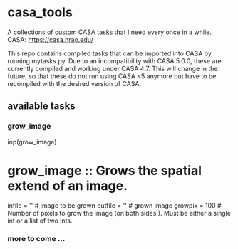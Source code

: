 # casa_tools

A collections of custom CASA tasks that I need every once in a while.
CASA: https://casa.nrao.edu/

This repo contains compiled tasks that can be imported into CASA by running mytasks.py. Due to an incompatibility with CASA 5.0.0, these are currently compiled and working under CASA 4.7. This will change in the future, so that these do not run using CASA <5 anymore but have to be recompiled with the desired version of CASA.

## available tasks

### grow_image

inp(grow_image)
#  grow_image :: Grows the spatial extend of an image.
infile    =  ''    #  image to be grown
outfile   =  ''    #  grown image
growpix   =  100   #  Number of pixels to grow the image (on both sides!). Must be either a single int or a list of two ints.

### more to come ...
